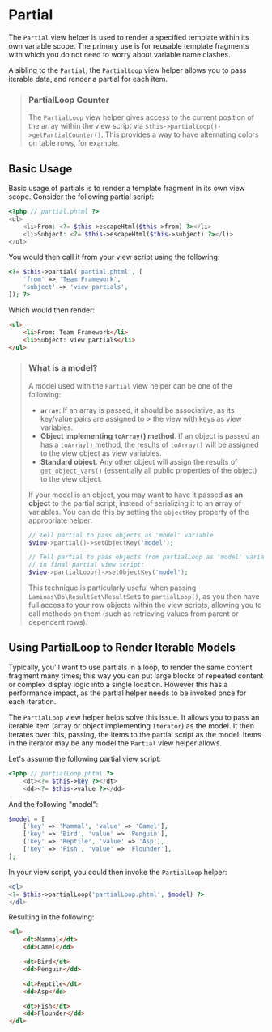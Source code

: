 # Partial

The `Partial` view helper is used to render a specified template within its own
variable scope. The primary use is for reusable template fragments with which
you do not need to worry about variable name clashes.

A sibling to the `Partial`, the `PartialLoop` view helper allows you to pass
iterable data, and render a partial for each item.

> ### PartialLoop Counter
>
> The `PartialLoop` view helper gives access to the current position of the
> array within the view script via `$this->partialLoop()->getPartialCounter()`.
> This provides a way to have alternating colors on table rows, for example.

## Basic Usage

Basic usage of partials is to render a template fragment in its own view scope.
Consider the following partial script:

```php
<?php // partial.phtml ?>
<ul>
    <li>From: <?= $this->escapeHtml($this->from) ?></li>
    <li>Subject: <?= $this->escapeHtml($this->subject) ?></li>
</ul>
```

You would then call it from your view script using the following:

```php
<?= $this->partial('partial.phtml', [
    'from' => 'Team Framework',
    'subject' => 'view partials',
]); ?>
```

Which would then render:

```html
<ul>
    <li>From: Team Framework</li>
    <li>Subject: view partials</li>
</ul>
```

> ### What is a model?
>
> A model used with the `Partial` view helper can be one of the following:
>
> - **`array`**: If an array is passed, it should be associative, as its key/value
>   pairs are assigned to > the view with keys as view variables.
> - **Object implementing `toArray(`) method**. If an object is passed an has a
>   `toArray()` method, the results of `toArray()` will be assigned to the view
>   object as view variables.
> - **Standard object**. Any other object will assign the results of
>   `get_object_vars()` (essentially all public properties of the object) to the
>   view object.
>
> If your model is an object, you may want to have it passed **as an object** to
> the partial script, instead of serializing it to an array of variables. You
> can do this by setting the `objectKey` property of the appropriate helper:
>
> ```php
> // Tell partial to pass objects as 'model' variable
> $view->partial()->setObjectKey('model');
>
> // Tell partial to pass objects from partialLoop as 'model' variable
> // in final partial view script:
> $view->partialLoop()->setObjectKey('model');
> ```
>
> This technique is particularly useful when passing
> `Laminas\Db\ResultSet\ResultSet`s to `partialLoop()`, as you then have full
> access to your row objects within the view scripts, allowing you to call
> methods on them (such as retrieving values from parent or dependent rows).

## Using PartialLoop to Render Iterable Models

Typically, you'll want to use partials in a loop, to render the same content
fragment many times; this way you can put large blocks of repeated content or
complex display logic into a single location. However this has a performance
impact, as the partial helper needs to be invoked once for each iteration.

The `PartialLoop` view helper helps solve this issue. It allows you to pass an
iterable item (array or object implementing `Iterator`) as the model. It then
iterates over this, passing, the items to the partial script as the model. Items
in the iterator may be any model the `Partial` view helper allows.

Let's assume the following partial view script:

```php
<?php // partialLoop.phtml ?>
    <dt><?= $this->key ?></dt>
    <dd><?= $this->value ?></dd>
```

And the following "model":

```php
$model = [
    ['key' => 'Mammal', 'value' => 'Camel'],
    ['key' => 'Bird', 'value' => 'Penguin'],
    ['key' => 'Reptile', 'value' => 'Asp'],
    ['key' => 'Fish', 'value' => 'Flounder'],
];
```

In your view script, you could then invoke the `PartialLoop` helper:

```php
<dl>
<?= $this->partialLoop('partialLoop.phtml', $model) ?>
</dl>
```

Resulting in the following:

```html
<dl>
    <dt>Mammal</dt>
    <dd>Camel</dd>

    <dt>Bird</dt>
    <dd>Penguin</dd>

    <dt>Reptile</dt>
    <dd>Asp</dd>

    <dt>Fish</dt>
    <dd>Flounder</dd>
</dl>
```

